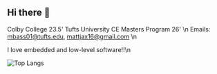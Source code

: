 ## Hi there 👋

<!--
**mattjax16/mattjax16** is a ✨ _special_ ✨ repository because its `README.md` (this file) appears on your GitHub profile.

Here are some ideas to get you started:

- 🔭 I’m currently working on ...
- 🌱 I’m currently learning ...
- 👯 I’m looking to collaborate on ...
- 🤔 I’m looking for help with ...
- 💬 Ask me about ...
- 📫 How to reach me: ...
- 😄 Pronouns: ...
- ⚡ Fun fact: ...
-->

Colby College 23.5' Tufts University CE Masters Program 26' \n
Emails: mbass01@tufts.edu, mattjax16@gmail.com \n


I love embedded and low-level software!!\n 


![Top Langs](https://github-readme-stats.vercel.app/api/top-langs/?username=mattjax16&exclude_repo=CS441,CS341,MA274,pitching_video_analysis,cs251,CS333,CS337-Operating-Systems,personalFlaskSite,LRC_Tv_Media_Flask,SC212-Data-Science,ES218-Exploratory-Data-Analysis,CS350_Emerging_Sys_Arch_and_Tech&langs_count=8&theme=transparent&layout=compact)
